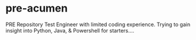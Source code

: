 # pre-acumen
PRE Repository 
Test Engineer with limited coding experience. Trying to gain insight into Python, Java, & Powershell for starters....      
